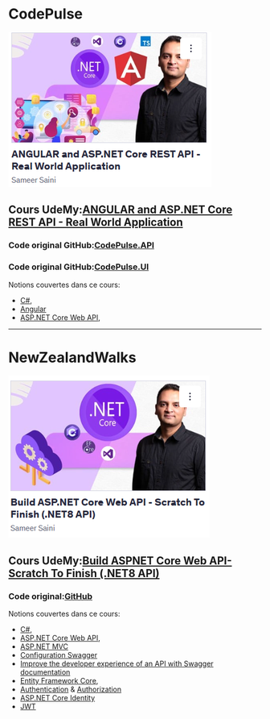 # CodePulse
![ANGULAR and ASP.NET Core REST API - Real World Application](images/angular-and-aspnet-core-rest-api.png)

## Cours UdeMy:[ANGULAR and ASP.NET Core REST API - Real World Application]
### Code original GitHub:[CodePulse.API](https://github.com/sameer8saini/CodePulse.API)
### Code original GitHub:[CodePulse.UI](https://github.com/sameer8saini/CodePulse.UI)
Notions couvertes dans ce cours:
- [C#], 
- [Angular]
- [ASP.NET Core Web API], 


---

# NewZealandWalks
![Build ASPNET Core Web API- Scratch To Finish (.NET8 API)](images/build-aspnet-core-web-api.png)

## Cours UdeMy:[Build ASPNET Core Web API- Scratch To Finish (.NET8 API)]
### Code original:[GitHub](https://github.com/sameer8saini/NZWalks-Solution) 
Notions couvertes dans ce cours:
- [C#], 
- [ASP.NET Core Web API],
- [ASP.NET MVC]
- [Configuration Swagger]
- [Improve the developer experience of an API with Swagger documentation]
- [Entity Framework Core], 
- [Authentication] &  [Authorization]
- [ASP.NET Core Identity]
- [JWT]


[//]: # (These are reference links used in the body of this note and get stripped out when the markdown processor does its job. There is no need to format nicely because it shouldn't be seen. Thanks SO - http://stackoverflow.com/questions/4823468/store-comments-in-markdown-syntax)

[ASPNET Core Identity & Security]: <https://mern.udemy.com/course/aspnet-core-2-security-and-identity-management-with-c/learn/lecture/9908504#overview>
[C#]: <https://dotnet.microsoft.com/en-us/languages/csharp>
[Angular]: <https://angular.dev/>
[ANGULAR and ASP.NET Core REST API - Real World Application]: <https://mern.udemy.com/course/real-world-app-angular-aspnet-core-web-api-and-sql/learn/lecture/38606284#overview>
[Build ASPNET Core Web API- Scratch To Finish (.NET8 API)]: <https://mern.udemy.com/course/build-rest-apis-with-aspnet-core-web-api-entity-framework/learn/lecture/29704306#overview>    
[ASP.NET Core Web API]: <https://learn.microsoft.com/en-us/aspnet/core/web-api/?view=aspnetcore-9.0>
[ASP.NET MVC]: <https://dotnet.microsoft.com/en-us/apps/aspnet/mvc>
[Configuration Swagger]: <https://learn.microsoft.com/en-us/aspnet/core/tutorials/web-api-help-pages-using-swagger?view=aspnetcore-8.0&viewFallbackFrom=aspnetcore-9.0>
[Improve the developer experience of an API with Swagger documentation]: <https://learn.microsoft.com/en-us/training/modules/improve-api-developer-experience-with-swagger/?source=recommendations>
[Entity Framework Core]: <https://learn.microsoft.com/fr-fr/ef/core/>
[SQLite]: <https://www.sqlite.org/index.html>
[Authentication]: <https://learn.microsoft.com/en-us/aspnet/core/security/authentication/?view=aspnetcore-9.0>
[Authorization]: <https://learn.microsoft.com/en-us/aspnet/core/security/authorization/introduction?view=aspnetcore-9.0>
[ASP.NET Core Identity]: <https://learn.microsoft.com/en-us/aspnet/core/security/authentication/identity?view=aspnetcore-9.0&tabs=visual-studio>
[JWT]: <https://jwt.io/>



